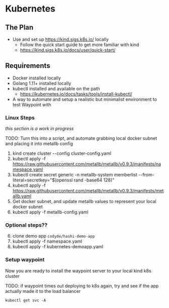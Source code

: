 # Kubernetes

## The Plan

- Use and set up https://kind.sigs.k8s.io/ locally
  + Follow the quick start guide to get more familiar with kind
  + https://kind.sigs.k8s.io/docs/user/quick-start/

## Requirements

- Docker installed locally
- Golang 1.11+ installed locally
- kubectl installed and available on the path
  + https://kubernetes.io/docs/tasks/tools/install-kubectl/
- A way to automate and setup a realistic but minimalist environment to test Waypoint with

### Linux Steps

_this section is a work in progress_

TODO: Turn this into a script, and automate grabbing local docker subnet and placing it into metallb config

1) kind create cluster --config cluster-config.yaml
2) kubectl apply -f https://raw.githubusercontent.com/metallb/metallb/v0.9.3/manifests/namespace.yaml
3) kubectl create secret generic -n metallb-system memberlist --from-literal=secretkey="$(openssl rand -base64 128)"
4) kubectl apply -f https://raw.githubusercontent.com/metallb/metallb/v0.9.3/manifests/metallb.yaml
5) Get docker subnet, and update metallb values to represent your local docker subnet
5) kubectl apply -f metallb-config.yaml

### Optional steps??

6) clone demo app `codyde/hashi-demo-app`
7) kubectl apply -f namespace.yaml
8) kubectl apply -f kubernetes-demoapp.yaml

### Setup waypoint

Now you are ready to install the waypoint server to your local kind k8s cluster

TODO: if waypoint times out deploying to k8s again, try
and see if the app actually made it to the load balancer

```
kubectl get svc -A
```
